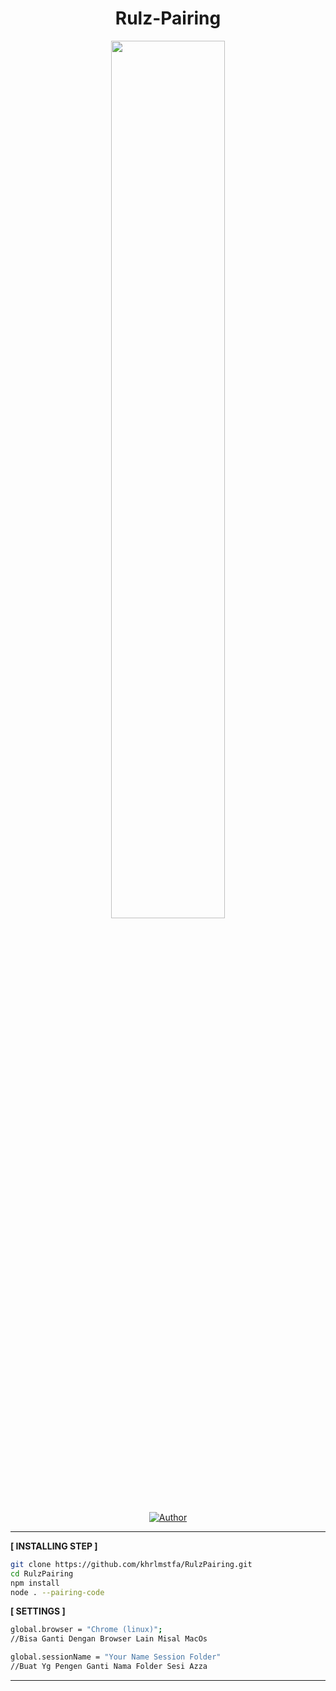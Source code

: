 <h1 align="center">Rulz-Pairing</h1>
<p align="center">
    <img src="https://aemt.me/file/EYW5SkXzvI0L.jpg" width="60%" style="margin-left: auto;margin-right: auto;display: block;">
</p>
</p>
<p align="center">
<a href="https://github.com/khrlmstfa"><img title="Author" src="https://img.shields.io/badge/AUTHOR-KhrlMstfa-blue.svg?style=for-the-badge&logo=github"></a>

---------

**[ INSTALLING STEP ]**

```bash
git clone https://github.com/khrlmstfa/RulzPairing.git
cd RulzPairing
npm install
node . --pairing-code
```

**[ SETTINGS ]**

```bash
global.browser = "Chrome (linux)";
//Bisa Ganti Dengan Browser Lain Misal MacOs

global.sessionName = "Your Name Session Folder"
//Buat Yg Pengen Ganti Nama Folder Sesi Azza
```

---------
